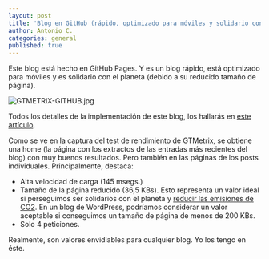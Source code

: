 ```yaml
---
layout: post
title: 'Blog en GitHub (rápido, optimizado para móviles y solidario con el planeta)'
author: Antonio C.
categories: general
published: true
---
```


Este blog está hecho en GitHub Pages. Y es un blog rápido, está optimizado para móviles y es solidario con el planeta (debido a su reducido tamaño de página). 

![GTMETRIX-GITHUB.jpg]({{site.baseurl}}/images/GTMETRIX-GITHUB.jpg)

Todos los detalles de la implementación de este blog, los hallarás en [este artículo](https://www.blogpocket.com/2018/09/02/tener-un-blog-con-github-y-jekyll/).

Como se ve en la captura del test de rendimiento de GTMetrix, se obtiene una home (la página con los extractos de las entradas más recientes del blog) con muy buenos resultados. Pero también en las páginas de los posts individuales. Principalmente, destaca:

- Alta velocidad de carga (145 msegs.)
- Tamaño de la página reducido (36,5 KBs). Esto representa un valor ideal si perseguimos ser solidarios con el planeta y [reducir las emisiones de CO2](https://www.blogpocket.com/2018/07/23/wordpress-sostenible-sin-emisiones-co2/). En un blog de WordPress, podríamos considerar un valor aceptable si conseguimos un tamaño de página de menos de 200 KBs.
- Solo 4 peticiones. 

Realmente, son valores envidiables para cualquier blog. Yo los tengo en éste. 
